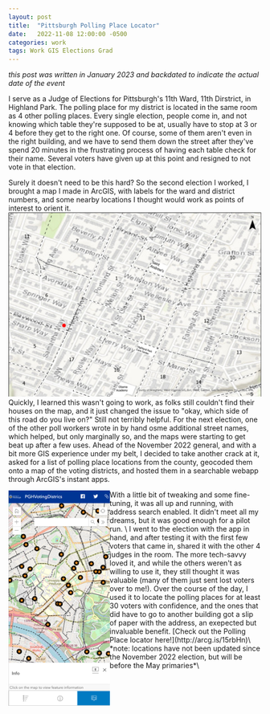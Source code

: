 ```yaml
---
layout: post
title:  "Pittsburgh Polling Place Locator"
date:   2022-11-08 12:00:00 -0500
categories: work
tags: Work GIS Elections Grad
---
```



*this post was written in January 2023 and backdated to indicate the actual date of the event*

I serve as a Judge of Elections for Pittsburgh's 11th Ward, 11th Dirstrict, in Highland Park. The polling place for my district is located in the same room as 4 other polling places. Every single election, people come in, and not knowing which table they're supposed to be at, usually have to stop at 3 or 4 before they get to the right one. Of course, some of them aren't even in the right building, and we have to send them down the street after they've spend 20 minutes in the frustrating process of having each table check for their name. Several voters have given up at this point and resigned to not vote in that election. 

Surely it doesn't need to be this hard? So the second election I worked, I brought a map I made in ArcGIS, with labels for the ward and district numbers, and some nearby locations I thought would work as points of interest to orient it.
![Photo of the first map design](/assets/FirstWorstMap.png)
Quickly, I learned this wasn't going to work, as folks still couldn't find their houses on the map, and it just changed the issue to "okay, which side of this road do you live on?" Still not terribly helpful.
For the next election, one of the other poll workers wrote in by hand osme additional street names, which helped, but only marginally so, and the maps were starting to get beat up after a few uses.
Ahead of the November 2022 general, and with a bit more GIS experience under my belt, I decided to take another crack at it, asked for a list of polling place locations from the county, geocoded them onto a map of the voting districts, and hosted them in a searchable webapp through ArcGIS's instant apps.

<!--![Polling Place Locator App](/assets/LocatorApp.png)-->
<img align="left" width="40%" src="/assets/LocatorApp.png">
With a little bit of tweaking and some fine-tuning, it was all up and running, with address search enabled. It didn't meet all my dreams, but it was good enough for a pilot run.
\
I went to the election with the app in hand, and after testing it with the first few voters that came in, shared it with the other 4 judges in the room. The more tech-savvy loved it, and while the others weren't as willing to use it, they still thought it was valuable (many of them just sent lost voters over to me!). Over the course of the day, I used it to locate the polling places for at least 30 voters with confidence, and the ones that did have to go to another building got a slip of paper with the address, an exepected but invaluable benefit. [Check out the Polling Place locator here!](http://arcg.is/15rbHn)\
 *note: locations have not been updated since the November 2022 election, but will be before the May primaries*\



